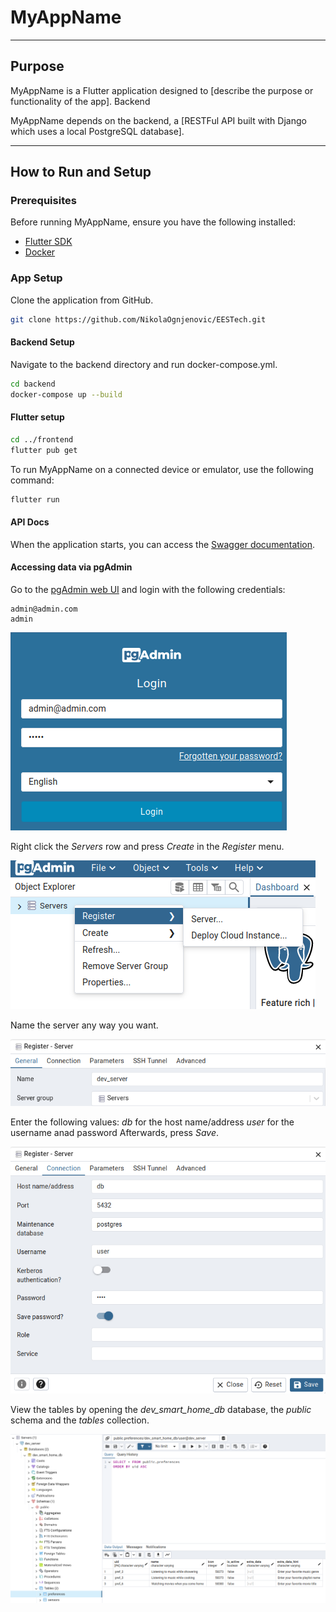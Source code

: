 # MyAppName

<hr>

## Purpose

MyAppName is a Flutter application designed to [describe the purpose or functionality of the app].
Backend

MyAppName depends on the backend, a [RESTFul API built with Django which uses a local PostgreSQL database].

<hr>

## How to Run and Setup
### Prerequisites
Before running MyAppName, ensure you have the following installed:
* [Flutter SDK](https://flutter-ko.dev/get-started/install)
* [Docker](https://docs.docker.com/compose/install/)

### App Setup
Clone the application from GitHub.
```bash
git clone https://github.com/NikolaOgnjenovic/EESTech.git
```

#### Backend Setup
Navigate to the backend directory and run docker-compose.yml.
```bash
cd backend
docker-compose up --build
```

#### Flutter setup
```bash
cd ../frontend
flutter pub get
```
To run MyAppName on a connected device or emulator, use the following command:
```bash
flutter run
```

#### API Docs
When the application starts, you can access the [Swagger documentation](http://localhost:5000/apidocs/).

#### Accessing data via pgAdmin
Go to the [pgAdmin web UI](http://localhost:5050/browser/) and login with the following credentials:
```
admin@admin.com
admin
```

![pgAdmin login](assets/images/readme/pgAdminLogin.png)

Right click the *Servers* row and press *Create* in the *Register* menu.

![pgAdmin server registration](assets/images/readme/pgAdminRegisterServer.png)

Name the server any way you want.

![pgAdmin server name](assets/images/readme/pgAdminServerName.png)

Enter the following values:
*db* for the host name/address
*user* for the username anad password
Afterwards, press *Save*.

![pgAdmin server connection](assets/images/readme/pgAdminServerConnection.png)

View the tables by opening the *dev_smart_home_db* database, the *public* schema and the *tables* collection.

![pgAdmin tables](assets/images/readme/pgAdminTables.png)
